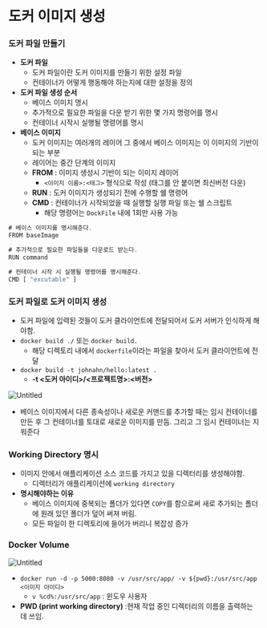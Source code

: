 # 도커 이미지 생성

### 도커 파일 만들기

- **도커 파일**
    - 도커 파일이란 도커 이미지를 만들기 위한 설정 파일
    - 컨테이너가 어떻게 행동해야 하는지에 대한 설정을 정의
- **도커 파일 생성 순서**
    - 베이스 이미지 명시
    - 추가적으로 필요한 파일을 다운 받기 위한 몇 가지 명령어를 명시
    - 컨테이너 시작시 실행될 명령어를 명시
- **베이스 이미지**
    - 도커 이미지는 여러개의 레이어 그 중에서 베이스 이미지는 이 이미지의 기반이 되는 부분
    - 레이어는 중간 단계의 이미지
    - **FROM** : 이미지 생성시 기반이 되는 이미지 레이어
        - `<이미지 이름>:<태그>` 형식으로 작성 (태그를 안 붙이면 최신버전 다운)
    - **RUN** : 도커 이미지가 생성되기 전에 수행할 쉘 명령어
    - **CMD** : 컨테이너가 시작되었을 때 실행할 실행 파일 또는 쉘 스크립트
        - 해당 명령어는 `DockFile` 내에 1회만 사용 가능

```jsx
# 베이스 이미지를 명시해준다.
FROM baseImage

# 추가적으로 필요한 파일들을 다운로드 받는다.
RUN command

# 컨테이너 시작 시 실행될 명령어를 명시해준다. 
CMD [ "excutable" ]
```

### 도커 파일로 도커 이미지 생성

- 도커 파일에 입력된 것들이 도커 클라이언트에 전달되어서 도커 서버가 인식하게 해야함.
- `docker build ./` 또는 `docker build.`
    - 해당 디렉토리 내에서 `dockerfile`이라는 파일을 찾아서 도커 클라이언트에 전달
- `docker build -t johnahn/hello:latest .`
    - **-t <도커 아이디>/<프로젝트명>:<버전>**

![Untitled](%E1%84%83%E1%85%A9%E1%84%8F%E1%85%A5%20%E1%84%8B%E1%85%B5%E1%84%86%E1%85%B5%E1%84%8C%E1%85%B5%20%E1%84%89%E1%85%A2%E1%86%BC%E1%84%89%E1%85%A5%E1%86%BC%2015ad0827717449bd9a224563e5cbea28/Untitled.png)

- 베이스 이미지에서 다른 종속성이나 새로운 커맨드를 추가할 때는 임시 컨테이너를 만든 후 그 컨테이너를 토대로 새로운 이미지를 만듬. 그리고 그 임시 컨테이너는 지워준다

### Working Directory 명시

- 이미지 안에서 애플리케이션 소스 코드를 가지고 있을 디렉터리를 생성해야함.
    - 디렉터리가 애플리케이션에 `working directory`
- **명시해야하는 이유**
    - 베이스 이미지에 중복되는 폴더가 있다면 `COPY`를 함으로써 새로 추가되는 폴더에 원래 있던 폴더가 덮어 써져 버림.
    - 모든 파일이 한 디렉토리에 들어가 버리니 복잡성 증가
    

### Docker Volume

![Untitled](%E1%84%83%E1%85%A9%E1%84%8F%E1%85%A5%20%E1%84%8B%E1%85%B5%E1%84%86%E1%85%B5%E1%84%8C%E1%85%B5%20%E1%84%89%E1%85%A2%E1%86%BC%E1%84%89%E1%85%A5%E1%86%BC%2015ad0827717449bd9a224563e5cbea28/Untitled%201.png)

- `docker run -d -p 5000:8080 -v /usr/src/app/ -v ${pwd}:/usr/src/app  <이미지 아이디>`
    - `v %cd%:/usr/src/app` : 윈도우 사용자
- **PWD (print working directory)** :현재 작업 중인 디렉터리의 이름을 출력하는 데 쓰임.